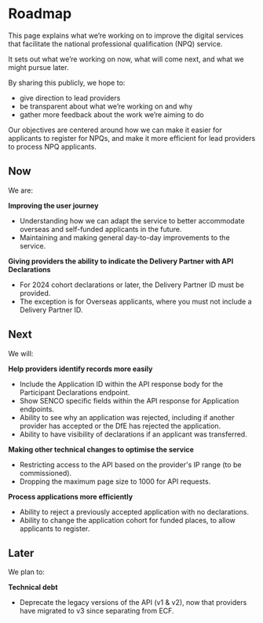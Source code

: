 # Roadmap

This page explains what we’re working on to improve the digital services that facilitate the national professional qualification (NPQ) service.

It sets out what we’re working on now, what will come next, and what we might pursue later.

By sharing this publicly, we hope to:

- give direction to lead providers
- be transparent about what we’re working on and why
- gather more feedback about the work we’re aiming to do

Our objectives are centered around how we can make it easier for applicants to register for NPQs, and make it more efficient for lead providers to process NPQ applicants.

<div class="govuk-grid-row">

<div class="govuk-grid-column-one-third">
  <h2 id="now" class="govuk-heading-m">Now</h2>
  <p class="govuk-body-m">We are:</p>
  <p class="govuk-body-m"><strong>Improving the user journey</strong></p>
  <ul class="govuk-list govuk-list--bullet">
    <li>Understanding how we can adapt the service to better accommodate overseas and self-funded applicants in the future.</li>
    <li>Maintaining and making general day-to-day improvements to the service.</li>
  </ul>
  <p class="govuk-body-m"><strong>Giving providers the ability to indicate the Delivery Partner with API Declarations</strong></p>
  <ul class="govuk-list govuk-list--bullet">
    <li>For 2024 cohort declarations or later, the Delivery Partner ID must be provided.</li>
    <li>The exception is for Overseas applicants, where you must not include a Delivery Partner ID.</li>
  </ul>
</div>

  <div class="govuk-grid-column-one-third">
    <h2 id="next" class="govuk-heading-m">Next</h2>
    <p class="govuk-body-m">We will:</p>
    <p class="govuk-body-m"><strong>Help providers identify records more easily</strong></p>
      <ul class="govuk-list govuk-list--bullet">
        <li>Include the Application ID within the API response body for the Participant Declarations endpoint.</li>
        <li>Show SENCO specific fields within the API response for Application endpoints.</li>
        <li>Ability to see why an application was rejected, including if another provider has accepted or the DfE has rejected the application.</li>
        <li>Ability to have visibility of declarations if an applicant was transferred.</li>
      </ul>
    <p class="govuk-body-m"><strong>Making other technical changes to optimise the service</strong></p>
      <ul class="govuk-list govuk-list--bullet">
        <li>Restricting access to the API based on the provider's IP range (to be commissioned).</li>
        <li>Dropping the maximum page size to 1000 for API requests.</li>
      </ul>
    <p class="govuk-body-m"><strong>Process applications more efficiently</strong></p>
      <ul class="govuk-list govuk-list--bullet">
        <li>Ability to reject a previously accepted application with no declarations.</li>
        <li>Ability to change the application cohort for funded places, to allow applicants to register.</li>
      </ul>
  </div>

  <div class="govuk-grid-column-one-third">
    <h2 id="later" class="govuk-heading-m">Later</h2>
    <p class="govuk-body-m">We plan to:</p>
    <p class="govuk-body-m"><strong>Technical debt</strong></p>
      <ul class="govuk-list govuk-list--bullet">
        <li>Deprecate the legacy versions of the API (v1 & v2), now that providers have migrated to v3 since separating from ECF.</li>
      </ul>
  </div>

</div>
